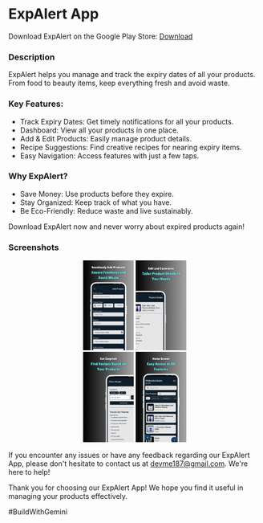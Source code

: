 # ExpAlert App

Download ExpAlert on the Google Play Store: 
  [Download](https://play.google.com/store/apps/details?id=com.prexp.prexp)

### Description

ExpAlert helps you manage and track the expiry dates of all your products. From food to beauty items, keep everything fresh and avoid waste.

### Key Features:

- Track Expiry Dates: Get timely notifications for all your products.
- Dashboard: View all your products in one place.
- Add & Edit Products: Easily manage product details.
- Recipe Suggestions: Find creative recipes for nearing expiry items.
- Easy Navigation: Access features with just a few taps.

### Why ExpAlert?

- Save Money: Use products before they expire.
- Stay Organized: Keep track of what you have.
- Be Eco-Friendly: Reduce waste and live sustainably.

Download ExpAlert now and never worry about expired products again!

### Screenshots

<div align="center">
    <img src="https://github.com/Yash-chotaliya/PREXP-SS/blob/main/1.png" alt="add product" width="20%">
    <img src="https://github.com/Yash-chotaliya/PREXP-SS/blob/main/2.png" alt="edit and customize" width="20%">
    <br>
    <img src="https://github.com/Yash-chotaliya/PREXP-SS/blob/main/3.png" alt="recipe suggestion" width="20%">
    <img src="https://github.com/Yash-chotaliya/PREXP-SS/blob/main/4.png" alt="home screen" width="20%">
    <br>

</div>

If you encounter any issues or have any feedback regarding our ExpAlert App, please don't hesitate to contact us at [devme187@gmail.com](mailto:devme187@gmail.com). We're here to help!

Thank you for choosing our ExpAlert App! We hope you find it useful in managing your products effectively.

#BuildWithGemini
